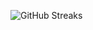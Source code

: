 ![GitHub Streaks](https://github-streaks-mqc9.onrender.com/streak/happilli/image?theme=midnight&cache_bust=1743593458&lang=ja)
